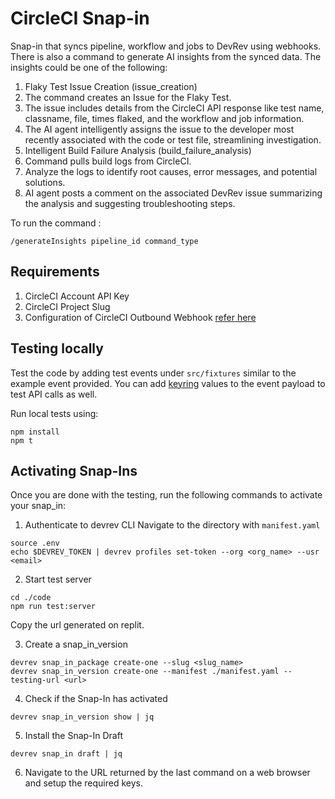 # CircleCI Snap-in

Snap-in that syncs pipeline, workflow and jobs to DevRev using webhooks.
There is also a command to generate AI insights from the synced data. The insights could be one of the following:
1. Flaky Test Issue Creation (issue_creation)
  1. The command creates an Issue for the Flaky Test.
  2. The issue includes details from the CircleCI API response like test name, classname, file, times flaked, and the workflow and job information.
  3. The AI agent intelligently assigns the issue to the developer most recently associated with the code or test file, streamlining investigation.
2. Intelligent Build Failure Analysis (build_failure_analysis)
  1. Command pulls build logs from CircleCI.
  2. Analyze the logs to identify root causes, error messages, and potential solutions.
  3. AI agent posts a comment on the associated DevRev issue summarizing the analysis and suggesting troubleshooting steps.

To run the command : 
```
/generateInsights pipeline_id command_type
```

## Requirements
1. CircleCI Account API Key
2. CircleCI Project Slug
3. Configuration of CircleCI Outbound Webhook [refer here](https://circleci.com/docs/webhooks/)

## Testing locally

Test the code by adding test events under `src/fixtures` similar to the example event provided. You can add [keyring](https://docs.devrev.ai/snap-ins/references/keyrings) values to the event payload to test API calls as well.

Run local tests using:

```
npm install
npm t
```

## Activating Snap-Ins

Once you are done with the testing, run the following commands to activate your snap_in:

1. Authenticate to devrev CLI
Navigate to the directory with ```manifest.yaml```
```
source .env
echo $DEVREV_TOKEN | devrev profiles set-token --org <org_name> --usr <email>
```

2. Start test server
```
cd ./code
npm run test:server
```
Copy the url generated on replit.

3. Create a snap_in_version

```
devrev snap_in_package create-one --slug <slug_name>
devrev snap_in_version create-one --manifest ./manifest.yaml --testing-url <url>
```

4. Check if the Snap-In has activated
```
devrev snap_in_version show | jq
```

5. Install the Snap-In Draft
```
devrev snap_in draft | jq
```

6. Navigate to the URL returned by the last command on a web browser and setup the required keys.
